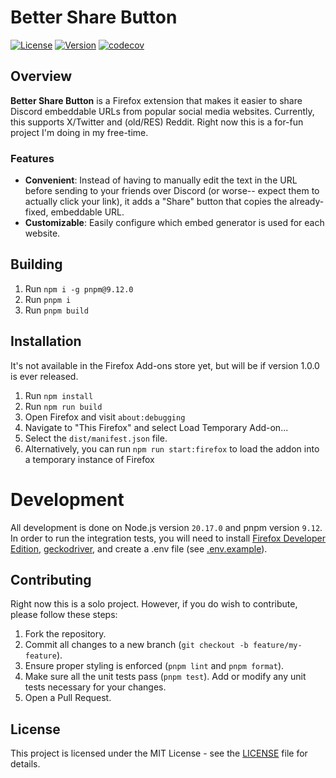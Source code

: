 ﻿# Better Share Button

[![License](https://img.shields.io/github/license/joepietrzyk/better-share-button)](./LICENSE)
[![Version](https://img.shields.io/github/package-json/v/joepietrzyk/better-share-button)](./package.json)
[![codecov](https://codecov.io/github/joepietrzyk/better-share-button/graph/badge.svg?token=MN3ZFJDRXB)](https://codecov.io/github/joepietrzyk/better-share-button)

## Overview

**Better Share Button** is a Firefox extension that makes it easier to share Discord embeddable URLs from popular social media websites. Currently, this supports X/Twitter and (old/RES) Reddit. Right now this is a for-fun project I'm doing in my free-time.

### Features

- **Convenient**: Instead of having to manually edit the text in the URL before sending to your friends over Discord (or worse-- expect them to actually click your link), it adds a "Share" button that copies the already-fixed, embeddable URL.
- **Customizable**: Easily configure which embed generator is used for each website.

## Building

1. Run `npm i -g pnpm@9.12.0`
2. Run `pnpm i`
3. Run `pnpm build`

## Installation

It's not available in the Firefox Add-ons store yet, but will be if version 1.0.0 is ever released.

1. Run `npm install`
2. Run `npm run build`
3. Open Firefox and visit `about:debugging`
4. Navigate to "This Firefox" and select Load Temporary Add-on...
5. Select the `dist/manifest.json` file.
6. Alternatively, you can run `npm run start:firefox` to load the addon into a temporary instance of Firefox

# Development

All development is done on Node.js version `20.17.0` and pnpm version `9.12`. In order to run the integration tests, you will need to install
[Firefox Developer Edition](https://www.mozilla.org/en-US/firefox/developer/), [geckodriver](https://github.com/mozilla/geckodriver/releases/tag/v0.35.0), and create a .env file (see [.env.example](./.env.example)).

## Contributing

Right now this is a solo project. However, if you do wish to contribute, please follow these steps:

1. Fork the repository.
2. Commit all changes to a new branch (`git checkout -b feature/my-feature`).
3. Ensure proper styling is enforced (`pnpm lint` and `pnpm format`).
4. Make sure all the unit tests pass (`pnpm test`). Add or modify any unit tests necessary for your changes.
5. Open a Pull Request.

## License

This project is licensed under the MIT License - see the [LICENSE](./LICENSE) file for details.
